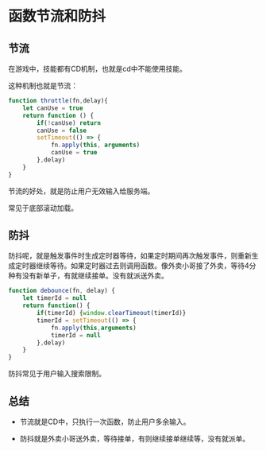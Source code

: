 # 函数节流和防抖

## 节流

在游戏中，技能都有CD机制，也就是cd中不能使用技能。

这种机制也就是节流：

```js
function throttle(fn,delay){
    let canUse = true
    return function () {
        if(!canUse) return
        canUse = false
        setTimeout(() => {
            fn.apply(this, arguments)
            canUse = true
        },delay)
    }
}
```

节流的好处，就是防止用户无效输入给服务端。

常见于底部滚动加载。

## 防抖

防抖呢，就是触发事件时生成定时器等待，如果定时期间再次触发事件，则重新生成定时器继续等待。如果定时器过去则调用函数。像外卖小哥接了外卖，等待4分种有没有新单子，有就继续接单。没有就派送外卖。

```js
function debounce(fn, delay) {
    let timerId = null
    return function() {
        if(timerId) {window.clearTimeout(timerId)}
        timerId = setTimeout(() => {
            fn.apply(this,arguments)
            timerId = null
        },delay)
    }
}
```

防抖常见于用户输入搜索限制。

## 总结

- 节流就是CD中，只执行一次函数，防止用户多余输入。

- 防抖就是外卖小哥送外卖，等待接单，有则继续接单继续等，没有就派单。